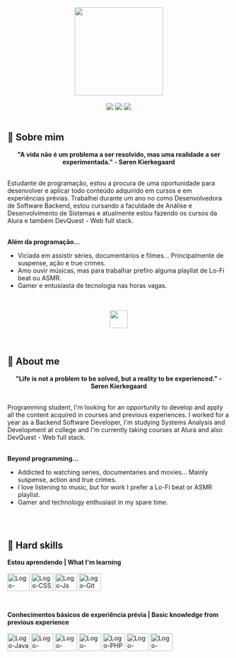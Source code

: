<div align="center">
  <a href="https://github.com/mxriannar">
    <img src="https://github.com/mxriannar/mxriannar/assets/86139436/fd70f9e6-6f9e-4b4b-88da-be00e3c09445" width="200">

  </a>
</div>
<br>

<div align="center">
  <!-- Social -->
  <a href="mailto:mxriannar@gmail.com"><img src="https://img.shields.io/badge/Gmail-D14836?style=for-the-badge&logo=gmail&logoColor=white"></a>
  <a href="https://www.linkedin.com/in/mxriannar/"><img src="https://img.shields.io/badge/LinkedIn-0077B5?style=for-the-badge&logo=linkedin&logoColor=white"></a>
  <a href="https://instagram.com/mxriannar"><img src="https://img.shields.io/badge/-Instagram-%23E4405F?style=for-the-badge&logo=instagram&logoColor=white"></a>
</div>
<br>

## 🌙 Sobre mim
<div align='center'>
  <b>"A vida não é um problema a ser resolvido, mas uma realidade a ser experimentada." - Søren Kierkegaard</b>
</div>
<br>

Estudante de programação, estou a procura de uma oportunidade para desenvolver e aplicar todo conteúdo adquirido em cursos e em experiências prévias. Trabalhei durante um ano no como Desenvolvedora de Software Backend, estou cursando a faculdade de Análise e Desenvolvimento de Sistemas e atualmente estou fazendo os cursos da Alura e também DevQuest - Web full stack.
<br>
<br>

<b>Além da programação...</b>

- Viciada em assistir séries, documentários e filmes... Principalmente de suspense, ação e true crimes.
- Amo ouvir músicas, mas para trabalhar prefiro alguma playlist de Lo-Fi beat ou ASMR.
- Gamer e entusiasta de tecnologia nas horas vagas.

<br>
<br>
<div align="center">
  <img align="center" height="40" width="40" src="https://cdn-icons-png.flaticon.com/128/4534/4534770.png">
</div>

<br>
<br>

## 🌙 About me
<div align='center'>
  <b>"Life is not a problem to be solved, but a reality to be experienced." - Søren Kierkegaard</b>
</div>
<br>

Programming student, I'm looking for an opportunity to develop and apply all the content acquired in courses and previous experiences. I worked for a year as a Backend Software Developer, I'm studying Systems Analysis and Development at college and I'm currently taking courses at Alura and also DevQuest - Web full stack.
<br>
<br>

<b>Beyond programming...</b>

- Addicted to watching series, documentaries and movies... Mainly suspense, action and true crimes.
- I love listening to music, but for work I prefer a Lo-Fi beat or ASMR playlist.
- Gamer and technology enthusiast in my spare time.

<br>
<br>

## 🌙 Hard skills
<b>Estou aprendendo | What I'm learning</b>
<br>
<br>
<img align="center" alt="Logo-HTML" height="40" width="50" src="https://cdn.jsdelivr.net/gh/devicons/devicon/icons/html5/html5-original.svg">
<img align="center" alt="Logo-CSS" height="40" width="50" src="https://cdn.jsdelivr.net/gh/devicons/devicon/icons/css3/css3-original.svg">
<img align="center" alt="Logo-Js" height="40" width="50" src="https://cdn.jsdelivr.net/gh/devicons/devicon/icons/javascript/javascript-original.svg">
<img align="center" alt="Logo-Git" height="40" width="50" src="https://cdn.jsdelivr.net/gh/devicons/devicon/icons/git/git-original.svg">


<br>

<b>Conhecimentos básicos de experiência prévia | Basic knowledge from previous experience</b> 
<br>
<br>
<img align="center" alt="Logo-Java" height="40" width="50" src="https://cdn.jsdelivr.net/gh/devicons/devicon/icons/java/java-original.svg">
<img align="center" alt="Logo-Csharp" height="40" width="50" src="https://cdn.jsdelivr.net/gh/devicons/devicon/icons/csharp/csharp-original.svg">
<img align="center" alt="Logo-React" height="40" width="50" src="https://cdn.jsdelivr.net/gh/devicons/devicon/icons/react/react-original.svg">
<img align="center" alt="Logo-NodeJS" height="40" width="50" src="https://cdn.jsdelivr.net/gh/devicons/devicon/icons/nodejs/nodejs-original.svg">
<img align="center" alt="Logo-PHP" height="40" width="50" src="https://cdn.jsdelivr.net/gh/devicons/devicon/icons/php/php-original.svg">
<img align="center" alt="Logo-Golang" height="40" width="50" src="https://cdn.jsdelivr.net/gh/devicons/devicon/icons/go/go-original-wordmark.svg">
<img align="center" alt="Logo-dotNet" height="40" width="50" src="https://cdn.jsdelivr.net/gh/devicons/devicon/icons/dot-net/dot-net-original.svg">

